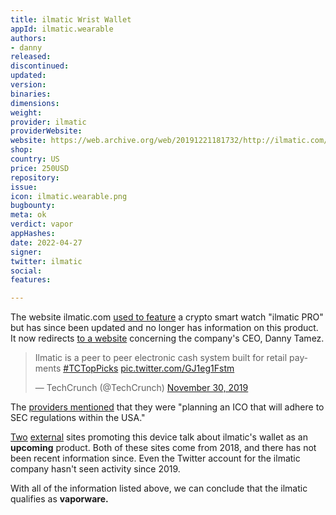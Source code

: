 ```yaml
---
title: ilmatic Wrist Wallet
appId: ilmatic.wearable
authors:
- danny
released: 
discontinued: 
updated: 
version: 
binaries: 
dimensions: 
weight: 
provider: ilmatic
providerWebsite: 
website: https://web.archive.org/web/20191221181732/http://ilmatic.com/
shop: 
country: US
price: 250USD
repository: 
issue: 
icon: ilmatic.wearable.png
bugbounty: 
meta: ok
verdict: vapor
appHashes: 
date: 2022-04-27
signer: 
twitter: ilmatic
social: 
features: 

---
```


The website ilmatic.com [used to feature](https://web.archive.org/web/20180425234027/https://ilmatic.com/) a crypto smart watch "ilmatic PRO" but has since been updated and no longer has information on this product. It now redirects [to a website](https://tamez.vc/) concerning the company's CEO, Danny Tamez.

<blockquote class="twitter-tweet"><p lang="en" dir="ltr">Ilmatic is a peer to peer electronic cash system built for retail payments <a href="https://twitter.com/hashtag/TCTopPicks?src=hash&amp;ref_src=twsrc%5Etfw">#TCTopPicks</a> <a href="https://t.co/GJ1eg1Fstm">pic.twitter.com/GJ1eg1Fstm</a></p>&mdash; TechCrunch (@TechCrunch) <a href="https://twitter.com/TechCrunch/status/1200837899090046978?ref_src=twsrc%5Etfw">November 30, 2019</a></blockquote> <script async src="https://platform.twitter.com/widgets.js" charset="utf-8"></script>

The [providers mentioned](https://web.archive.org/web/20180822065429/http://ilmatic.com/read/faq.html) that they were "planning an ICO that will adhere to SEC regulations within the USA."

[Two](https://www.the-blockchain.com/2018/04/20/ilmatic-announces-wearable-hot-wallet-for-real-world-crypto-payments/) [external](https://crypto.news/spend-your-cryptocurrency-with-ilmatic-wrist-wallet/) sites promoting this device talk about ilmatic's wallet as an **upcoming** product. Both of these sites come from 2018, and there has not been recent information since. Even the Twitter account for the ilmatic company hasn't seen activity since 2019. 

With all of the information listed above, we can conclude that the ilmatic qualifies as **vaporware.**
